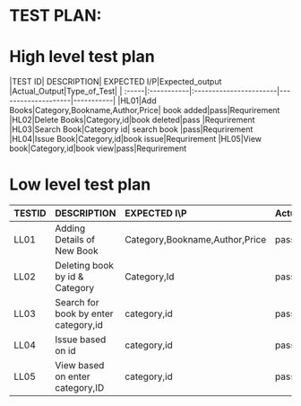 
#  TEST PLAN:

# High level test plan

|TEST ID| DESCRIPTION| EXPECTED I/P|Expected_output |Actual_Output|Type_of_Test|
| :-----|:-----------|:-----------------------|--------------------|-----------|
|HL01|Add Books|Category,Bookname,Author,Price| book added|pass|Requrirement
|HL02|Delete Books|Category,id|book deleted|pass |Requrirement
|HL03|Search Book|Category id| search book |pass|Requrirement
|HL04|Issue Book|Category,id|book issue|Requrirement
|HL05|View book|Category,id|book view|pass|Requrirement


# Low level test plan

|TESTID| DESCRIPTION| EXPECTED I\P|Actual_Output|Type_of_Test|
|:-----|:-----------|:------------|-------------|-------------|
|LL01|Adding Details of New Book|Category,Bookname,Author,Price|passs|Requrirement
|LL02|Deleting book by id & Category|Category,Id|pass|Requrirement
|LL03|Search for book by enter category,id|category,id|pass|Requrirement
|LL04|Issue based on id|category,id|pass|Requrirement
|LL05|View based on enter category,ID|category,id|pass|Requrirement
